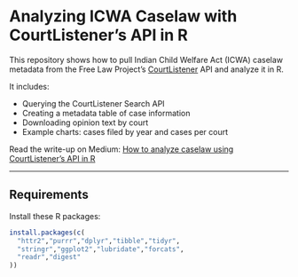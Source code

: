 # Analyzing ICWA Caselaw with CourtListener’s API in R

This repository shows how to pull Indian Child Welfare Act (ICWA) caselaw metadata from the Free Law Project’s [CourtListener](https://www.courtlistener.com/) API and analyze it in R.  

It includes:
- Querying the CourtListener Search API  
- Creating a metadata table of case information  
- Downloading opinion text by court  
- Example charts: cases filed by year and cases per court  

Read the write-up on Medium: [How to analyze caselaw using CourtListener’s API in R](https://bigdataforsocialjustice.medium.com/how-to-analyze-caselaw-using-courtlisteners-api-in-r-cb88ef28d00a)

---

## Requirements

Install these R packages:

```r
install.packages(c(
  "httr2","purrr","dplyr","tibble","tidyr",
  "stringr","ggplot2","lubridate","forcats",
  "readr","digest"
))

